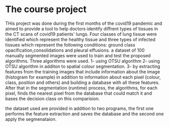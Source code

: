 # The course project

THis project was done during the first months of the covid19 pandemic and aimed to provide a tool to help doctors identify diffrent types of tissues in the CT scans of
covid19 patients' lungs. 
Four classes of lung tissue were identified which represent the healthy tissue and three types of infected tissues which represent the following conditions: ground class opacification,consolidations and pleural effusions.
a dataset of 100 manually segmented images were used to train and test the proposed algorithms. 
Three algorithms were used.
1- using OTSU algorithm
2- using OTSU algorithm in additon to spatial colour segmentation.
3- by extracting features from the training images that include information about the image (histogram for example) in addition to information about each pixel (colour, class, position and others) 
and building a database with all these features. After that in the segmentation (runtime) process, the algorithms, for each pixel, finds the nearest pixel from the database that could match it and bases the decision class on this comparision. 

the dataset used are provided in addition to two programs, the first one performs the feature extraction and saves the database and the second one apply the segmenataion.
